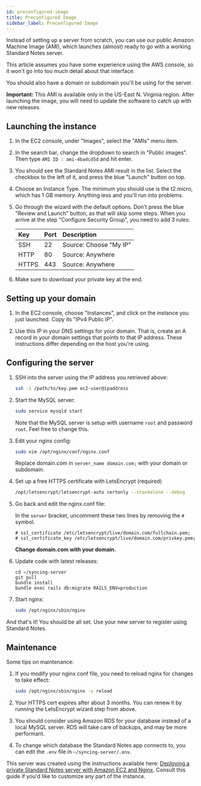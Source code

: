 ```yaml
---
id: preconfigured-image
title: Preconfigured Image
sidebar_label: Preconfigured Image
---
```


Instead of setting up a server from scratch, you can use our public Amazon Machine Image (AMI), which launches (almost) ready to go with a working Standard Notes server.

This article assumes you have some experience using the AWS console, so it won't go into too much detail about that interface.

You should also have a domain or subdomain you'll be using for the server.

**Important:** This AMI is available only in the US-East N. Virginia region. After launching the image, you will need to update the software to catch up with new releases.

## Launching the instance

1. In the EC2 console, under "Images", select the "AMIs" menu item.

2. In the search bar, change the dropdown to search in "Public images". Then type `AMI ID : ami-4badcd5d` and hit enter.

3. You should see the Standard Notes AMI result in the list. Select the checkbox to the left of it, and press the blue "Launch" button on top.

4. Choose an Instance Type. The minimum you should use is the t2.micro, which has 1 GB memory. Anything less and you'll run into problems.

5. Go through the wizard with the default options. Don't press the blue "Review and Launch" button, as that will skip some steps. When you arrive at the step "Configure Security Group", you need to add 3 rules:

   | Key   | Port | Description            |
   | :---- | :--- | :--------------------- |
   | SSH   | 22   | Source: Choose "My IP" |
   | HTTP  | 80   | Source: Anywhere       |
   | HTTPS | 443  | Source: Anywhere       |

6. Make sure to download your private key at the end.

## Setting up your domain

1. In the EC2 console, choose "Instances", and click on the instance you just launched. Copy its "IPv4 Public IP".

2. Use this IP in your DNS settings for your domain. That is, create an A record in your domain settings that points to that IP address. These instructions differ depending on the host you're using.

## Configuring the server

1. SSH into the server using the IP address you retrieved above:

   ```bash
   ssh -i /path/to/key.pem ec2-user@ipaddress
   ```

1. Start the MySQL server:

   ```bash
   sudo service mysqld start
   ```

   Note that the MySQL server is setup with username `root` and password `root`. Feel free to change this.

1. Edit your nginx config:

   ```bash
   sudo vim /opt/nginx/conf/nginx.conf
   ```

   Replace domain.com in `server_name domain.com;` with your domain or subdomain.

1. Set up a free HTTPS certificate with LetsEncrypt (required)

   ```bash
   /opt/letsencrypt/letsencrypt-auto certonly --standalone --debug
   ```

1. Go back and edit the nginx.conf file:

   In the `server` bracket, uncomment these two lines by removing the `#` symbol.

   ```nginx
   # ssl_certificate /etc/letsencrypt/live/domain.com/fullchain.pem;
   # ssl_certificate_key /etc/letsencrypt/live/domain.com/privkey.pem;
   ```

   **Change domain.com with your domain.**

1. Update code with latest releases:

   ```
   cd ~/syncing-server
   git pull
   bundle install
   bundle exec rails db:migrate RAILS_ENV=production
   ```

1. Start nginx:

   ```bash
   sudo /opt/nginx/sbin/nginx
   ```

And that's it! You should be all set. Use your new server to register using Standard Notes.

## Maintenance

Some tips on maintenance:

1. If you modify your nginx conf file, you need to reload nginx for changes to take effect:

   ```bash
   sudo /opt/nginx/sbin/nginx -s reload
   ```

2. Your HTTPS cert expires after about 3 months. You can renew it by running the LetsEncrypt wizard step from above.

3. You should consider using Amazon RDS for your database instead of a local MySQL server. RDS will take care of backups, and may be more performant.

4. To change which database the Standard Notes app connects to, you can edit the `.env` file in `~/syncing-server/.env`.

This server was created using the instructions available here: [Deploying a private Standard Notes server with Amazon EC2 and Nginx](https://github.com/standardnotes/syncing-server/wiki/Deploying-a-private-Standard-File-server-with-Amazon-EC2-and-Nginx). Consult this guide if you'd like to customize any part of the instance.
